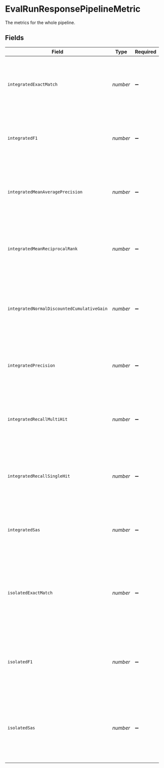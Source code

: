 # EvalRunResponsePipelineMetric

The metrics for the whole pipeline.


## Fields

| Field                                                                                                                                                                                 | Type                                                                                                                                                                                  | Required                                                                                                                                                                              | Description                                                                                                                                                                           |
| ------------------------------------------------------------------------------------------------------------------------------------------------------------------------------------- | ------------------------------------------------------------------------------------------------------------------------------------------------------------------------------------- | ------------------------------------------------------------------------------------------------------------------------------------------------------------------------------------- | ------------------------------------------------------------------------------------------------------------------------------------------------------------------------------------- |
| `integratedExactMatch`                                                                                                                                                                | *number*                                                                                                                                                                              | :heavy_minus_sign:                                                                                                                                                                    | The number of exact matches of the pipeline. For more information, see [Experiments and Metrics](https://docs.cloud.deepset.ai/docs/experiments-and-metrics)                          |
| `integratedF1`                                                                                                                                                                        | *number*                                                                                                                                                                              | :heavy_minus_sign:                                                                                                                                                                    | The F1 score of the pipeline. For more information, see [Experiments and Metrics](https://docs.cloud.deepset.ai/docs/experiments-and-metrics)                                         |
| `integratedMeanAveragePrecision`                                                                                                                                                      | *number*                                                                                                                                                                              | :heavy_minus_sign:                                                                                                                                                                    | The mean average precision of the pipeline. For more information, see [Experiments and Metrics](https://docs.cloud.deepset.ai/docs/experiments-and-metrics)                           |
| `integratedMeanReciprocalRank`                                                                                                                                                        | *number*                                                                                                                                                                              | :heavy_minus_sign:                                                                                                                                                                    | The mean reciprocal rank of the pipeline. For more information, see [Experiments and Metrics](https://docs.cloud.deepset.ai/docs/experiments-and-metrics)                             |
| `integratedNormalDiscountedCumulativeGain`                                                                                                                                            | *number*                                                                                                                                                                              | :heavy_minus_sign:                                                                                                                                                                    | The normal discounted cumulative gain of the pipeline. For more information, see [Experiments and Metrics](https://docs.cloud.deepset.ai/docs/experiments-and-metrics)                |
| `integratedPrecision`                                                                                                                                                                 | *number*                                                                                                                                                                              | :heavy_minus_sign:                                                                                                                                                                    | The precision of the pipeline. For more information, see [Experiments and Metrics](https://docs.cloud.deepset.ai/docs/experiments-and-metrics)                                        |
| `integratedRecallMultiHit`                                                                                                                                                            | *number*                                                                                                                                                                              | :heavy_minus_sign:                                                                                                                                                                    | The recall multi hit metric of the pipeline. For more information, see [Experiments and Metrics](https://docs.cloud.deepset.ai/docs/experiments-and-metrics)                          |
| `integratedRecallSingleHit`                                                                                                                                                           | *number*                                                                                                                                                                              | :heavy_minus_sign:                                                                                                                                                                    | The recall single hit metric of the pipeline. For more information, see [Experiments and Metrics](https://docs.cloud.deepset.ai/docs/experiments-and-metrics)                         |
| `integratedSas`                                                                                                                                                                       | *number*                                                                                                                                                                              | :heavy_minus_sign:                                                                                                                                                                    | The SAS score of the pipeline. For more information, see [Experiments and Metrics](https://docs.cloud.deepset.ai/docs/experiments-and-metrics)                                        |
| `isolatedExactMatch`                                                                                                                                                                  | *number*                                                                                                                                                                              | :heavy_minus_sign:                                                                                                                                                                    | The number of exact matches of the last answer_node in isolated mode. For more information, see [Experiments and Metrics](https://docs.cloud.deepset.ai/docs/experiments-and-metrics) |
| `isolatedF1`                                                                                                                                                                          | *number*                                                                                                                                                                              | :heavy_minus_sign:                                                                                                                                                                    | The F1 score of the last answer_node in isolated mode. For more information, see [Experiments and Metrics](https://docs.cloud.deepset.ai/docs/experiments-and-metrics)                |
| `isolatedSas`                                                                                                                                                                         | *number*                                                                                                                                                                              | :heavy_minus_sign:                                                                                                                                                                    | The SAS score of the last answer_node in isolated mode. For more information, see [Experiments and Metrics](https://docs.cloud.deepset.ai/docs/experiments-and-metrics)               |